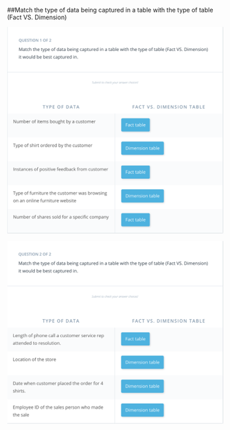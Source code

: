 ##Match the type of data being captured in a table with the type of table (Fact VS. Dimension)

![image](../images/5_fact_vs_dim.png)

![image](../images/6_fact_vs_dim.png)